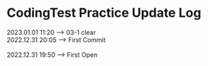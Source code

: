 # CodingTest Practice Update Log

2023.01.01  11:20   --> 03-1 clear<br>
2022.12.31  20:05   --> First Commit<br>   
2022.12.31  19:50   --> First Open

